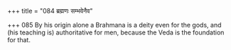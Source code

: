+++
title = "084 ब्रह्मणः सम्भवेनैव"

+++
085	By his origin alone a Brahmana is a deity even for the gods, and (his teaching is) authoritative for men, because the Veda is the foundation for that.